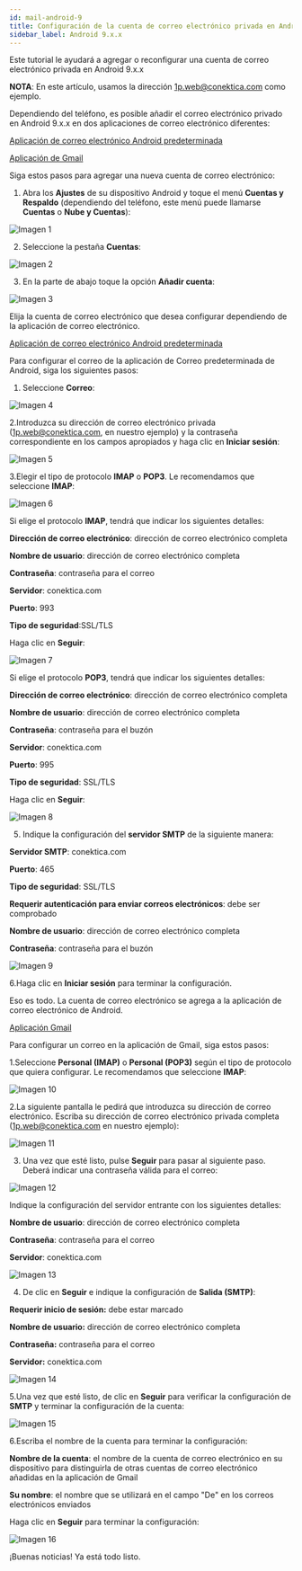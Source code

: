 ```yaml
---
id: mail-android-9
title: Configuración de la cuenta de correo electrónico privada en Android 9.x.x
sidebar_label: Android 9.x.x 
---
```

Este tutorial le ayudará a agregar o reconfigurar una cuenta de correo electrónico privada en Android 9.x.x

**NOTA**: En este artículo, usamos la dirección 1p.web@conektica.com como ejemplo. 

Dependiendo del teléfono, es posible añadir el correo electrónico privado en Android 9.x.x en dos aplicaciones de correo electrónico diferentes: 

[Aplicación de correo electrónico Android predeterminada]() 

[Aplicación de Gmail]()

Siga estos pasos para agregar una nueva cuenta de correo electrónico:

1. Abra los **Ajustes** de su dispositivo Android y toque el menú **Cuentas y Respaldo** (dependiendo del teléfono, este menú puede llamarse **Cuentas** o **Nube y Cuentas**): 

![Imagen 1](https://raw.githubusercontent.com/adanuriplata/cnk-external-doku/master/static/img/Android9.x.x/1S.jpeg)

2. Seleccione la pestaña **Cuentas**: 

![Imagen 2](https://raw.githubusercontent.com/adanuriplata/cnk-external-doku/master/static/img/Android9.x.x/2S.jpeg)

3. En la parte de abajo toque la opción **Añadir cuenta**: 

![Imagen 3](https://raw.githubusercontent.com/adanuriplata/cnk-external-doku/master/static/img/Android9.x.x/3S.jpeg)

Elija la cuenta de correo electrónico que desea configurar dependiendo de la aplicación de correo electrónico.

[Aplicación de correo electrónico Android predeterminada]()

Para configurar el correo de la aplicación de Correo predeterminada de Android, siga los siguientes pasos: 

1. Seleccione **Correo**:

![Imagen 4](https://raw.githubusercontent.com/adanuriplata/cnk-external-doku/master/static/img/Android9.x.x/4S.jpeg)

2.Introduzca su dirección de correo electrónico privada (1p.web@conektica.com, en nuestro ejemplo) y la contraseña correspondiente en los campos apropiados y haga clic en **Iniciar sesión**:

![Imagen 5](https://raw.githubusercontent.com/adanuriplata/cnk-external-doku/master/static/img/Android9.x.x/6S.jpeg)

3.Elegir el tipo de protocolo **IMAP** o **POP3**.
Le recomendamos que seleccione **IMAP**:

![Imagen 6](https://raw.githubusercontent.com/adanuriplata/cnk-external-doku/master/static/img/Android9.x.x/7S.jpeg)

Si elige el protocolo **IMAP**, tendrá que indicar los siguientes detalles: 

**Dirección de correo electrónico**: dirección de correo electrónico completa 

**Nombre de usuario**: dirección de correo electrónico completa 

**Contraseña**: contraseña para el correo

**Servidor**: conektica.com 

**Puerto**: 993 

**Tipo de seguridad**:SSL/TLS 

Haga clic en **Seguir**:

![Imagen 7](https://raw.githubusercontent.com/adanuriplata/cnk-external-doku/master/static/img/Android9.x.x/9S.jpeg)

Si elige el protocolo **POP3**, tendrá que indicar los siguientes detalles: 

**Dirección de correo electrónico**: dirección de correo electrónico completa 

**Nombre de usuario**: dirección de correo electrónico completa 

**Contraseña**: contraseña para el buzón 

**Servidor**: conektica.com

**Puerto**: 995 

**Tipo de seguridad**: SSL/TLS 

Haga clic en **Seguir**:

![Imagen 8](https://github.com/adanuriplata/cnk-external-doku/blob/master/static/img/Android9.x.x/9.2S.jpeg?raw=true)

5. Indique la configuración del **servidor SMTP** de la siguiente manera: 

**Servidor SMTP**: conektica.com 

**Puerto**: 465 

**Tipo de seguridad**: SSL/TLS 

**Requerir autenticación para enviar correos electrónicos**: debe ser comprobado 

**Nombre de usuario**: dirección de correo electrónico completa 

**Contraseña**: contraseña para el buzón 

![Imagen 9](https://raw.githubusercontent.com/adanuriplata/cnk-external-doku/master/static/img/Android9.x.x/10S.jpeg)

6.Haga clic en **Iniciar sesión** para terminar la configuración. 

Eso es todo. La cuenta de correo electrónico se agrega a la aplicación de correo electrónico de Android.

[Aplicación Gmail]()

Para configurar un correo en la aplicación de Gmail, siga estos pasos: 

1.Seleccione **Personal (IMAP)** o **Personal (POP3)** según el tipo de protocolo que quiera configurar. 
Le recomendamos que seleccione **IMAP**:

![Imagen 10](https://namecheap.simplekb.com//SiteContents/2-7C22D5236A4543EB827F3BD8936E153E/media/pe_android9_15.png)

2.La siguiente pantalla le pedirá que introduzca su dirección de correo electrónico. Escriba su dirección de correo electrónico privada completa (1p.web@conektica.com en nuestro ejemplo): 

![Imagen 11](https://raw.githubusercontent.com/adanuriplata/cnk-external-doku/master/static/img/Android9.x.x/12S.jpeg)

3. Una vez que esté listo, pulse **Seguir** para pasar al siguiente paso. Deberá indicar una contraseña válida para el correo:

![Imagen 12](https://raw.githubusercontent.com/adanuriplata/cnk-external-doku/master/static/img/Android9.x.x/14S.jpeg)

Indique la configuración del servidor entrante con los siguientes detalles: 

**Nombre de usuario**: dirección de correo electrónico completa 

**Contraseña**: contraseña para el correo

**Servidor**: conektica.com 

![Imagen 13](https://raw.githubusercontent.com/adanuriplata/cnk-external-doku/master/static/img/Android9.x.x/15S.jpeg)

4. De clic en **Seguir** e indique la configuración de **Salida (SMTP)**: 

**Requerir inicio de sesión:** debe estar marcado 

**Nombre de usuario:** dirección de correo electrónico completa 

**Contraseña:** contraseña para el correo 

**Servidor:** conektica.com 

![Imagen 14](https://raw.githubusercontent.com/adanuriplata/cnk-external-doku/master/static/img/Android9.x.x/16S.jpeg)

5.Una vez que esté listo, de clic en **Seguir** para verificar la configuración de **SMTP** y terminar la configuración de la cuenta: 

![Imagen 15](https://raw.githubusercontent.com/adanuriplata/cnk-external-doku/master/static/img/Android9.x.x/17S.jpeg)

6.Escriba el nombre de la cuenta para terminar la configuración: 

**Nombre de la cuenta**: el nombre de la cuenta de correo electrónico en su dispositivo para distinguirla de otras cuentas de correo electrónico añadidas en la aplicación de Gmail

**Su nombre**: el nombre que se utilizará en el campo "De" en los correos electrónicos enviados

Haga clic en **Seguir** para terminar la configuración: 

![Imagen 16](https://raw.githubusercontent.com/adanuriplata/cnk-external-doku/master/static/img/Android9.x.x/18s.jpeg)

¡Buenas noticias! Ya está todo listo. 




